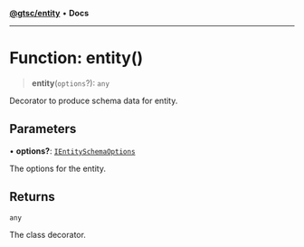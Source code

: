 [**@gtsc/entity**](../README.md) • **Docs**

***

# Function: entity()

> **entity**(`options`?): `any`

Decorator to produce schema data for entity.

## Parameters

• **options?**: [`IEntitySchemaOptions`](../interfaces/IEntitySchemaOptions.md)

The options for the entity.

## Returns

`any`

The class decorator.
